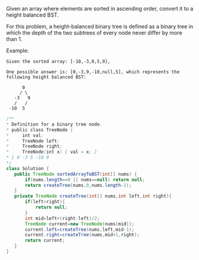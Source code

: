 Given an array where elements are sorted in ascending order, convert it to a height balanced BST.

For this problem, a height-balanced binary tree is defined as a binary tree in which the depth of the two subtrees of every node never differ by more than 1.

Example:
```
Given the sorted array: [-10,-3,0,5,9],

One possible answer is: [0,-3,9,-10,null,5], which represents the following height balanced BST:

      0
     / \
   -3   9
   /   /
 -10  5
 ```
 ```java
 /**
 * Definition for a binary tree node.
 * public class TreeNode {
 *     int val;
 *     TreeNode left;
 *     TreeNode right;
 *     TreeNode(int x) { val = x; }
 * } 0 -3 5 -10 9
 */
class Solution {
    public TreeNode sortedArrayToBST(int[] nums) {
        if(nums.length==0 || nums==null) return null;
        return createTree(nums,0,nums.length-1);
    }
    private TreeNode createTree(int[] nums,int left,int right){
        if(left>right){
            return null;
        }
        int mid=left+(right-left)/2;
        TreeNode current=new TreeNode(nums[mid]);
        current.left=createTree(nums,left,mid-1);
        current.right=createTree(nums,mid+1,right);
        return current;
    }
}
 ```
